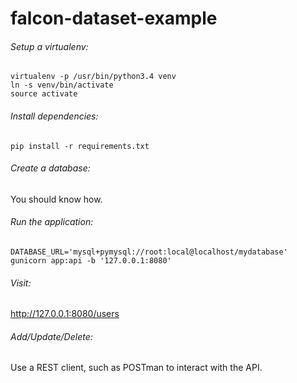 # falcon-dataset-example

###### Setup a virtualenv:

```
virtualenv -p /usr/bin/python3.4 venv
ln -s venv/bin/activate
source activate
```

###### Install dependencies:

`pip install -r requirements.txt`

###### Create a database:

You should know how.

###### Run the application:

`DATABASE_URL='mysql+pymysql://root:local@localhost/mydatabase' gunicorn app:api -b '127.0.0.1:8080'`

###### Visit:

http://127.0.0.1:8080/users

###### Add/Update/Delete:

Use a REST client, such as POSTman to interact with the API.
